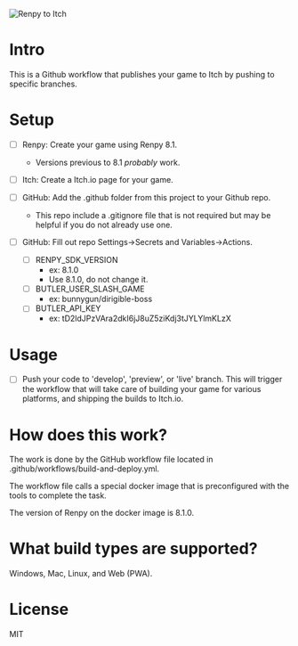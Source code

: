 ![Renpy to Itch](https://cdn.discordapp.com/attachments/1074143503262683149/1103657252457558036/renpy_to_itch_art.jpg)

# Intro

This is a Github workflow that publishes your game to Itch by pushing to specific branches. 


# Setup

- [ ] Renpy: Create your game using Renpy 8.1.
    - Versions previous to 8.1 *probably* work.

- [ ] Itch: Create a Itch.io page for your game.

- [ ] GitHub: Add the .github folder from this project to your Github repo. 
  - This repo include a .gitignore file that is not required but may be helpful if you do not already use one.

- [ ] GitHub: Fill out repo Settings->Secrets and Variables->Actions.
  - [ ] RENPY_SDK_VERSION
    - ex: 8.1.0 
    - Use 8.1.0, do not change it.
  - [ ] BUTLER_USER_SLASH_GAME
    - ex: bunnygun/dirigible-boss
  - [ ] BUTLER_API_KEY
    - ex: tD2ldJPzVAra2dkI6jJ8uZ5ziKdj3tJYLYlmKLzX

# Usage

- [ ] Push your code to 'develop', 'preview', or 'live' branch. This will trigger the workflow that will take care of building your game for various platforms, and shipping the builds to Itch.io.


# How does this work?

The work is done by the GitHub workflow file located in .github/workflows/build-and-deploy.yml.

The workflow file calls a special docker image that is preconfigured with the tools to complete the task.

The version of Renpy on the docker image is 8.1.0.

# What build types are supported?

Windows, Mac, Linux, and Web (PWA).

# License 

MIT